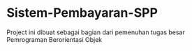 # Sistem-Pembayaran-SPP
Project ini dibuat sebagai bagian dari pemenuhan tugas besar Pemrograman Berorientasi Objek
